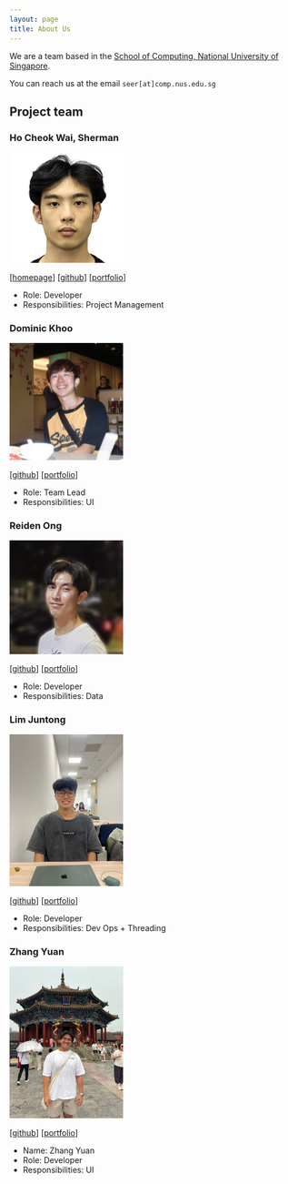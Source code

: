 ```yaml
---
layout: page
title: About Us
---
```


We are a team based in the [School of Computing, National University of Singapore](https://www.comp.nus.edu.sg).

You can reach us at the email `seer[at]comp.nus.edu.sg`

## Project team

### Ho Cheok Wai, Sherman

<img src="images/itsnotsherm.png" width ="200px">

[[homepage](http://www.comp.nus.edu.sg/~damithch)]
[[github](https://github.com/itsnotsherm)]
[[portfolio](team/johndoe.md)]

- Role: Developer
- Responsibilities: Project Management

### Dominic Khoo

<img src="images/dominic-khoo.png" width="200px">

[[github](http://github.com/Dominic-Khoo)]
[[portfolio](team/johndoe.md)]

- Role: Team Lead
- Responsibilities: UI

### Reiden Ong

<img src="images/reidenong.png" width="200px">

[[github](http://github.com/reidenong)]
[[portfolio](team/johndoe.md)]

- Role: Developer
- Responsibilities: Data

### Lim Juntong

<img src="images/lim_jt.png" width="200px">

[[github](http://github.com/lim-jt)]
[[portfolio](team/johndoe.md)]
- Role: Developer
- Responsibilities: Dev Ops + Threading

### Zhang Yuan

<img src="images/volleyballkickedme.png" width="200px">

[[github](http://github.com/volleyballkickedme)]
[[portfolio](team/johndoe.md)]
* Name: Zhang Yuan
* Role: Developer
* Responsibilities: UI

